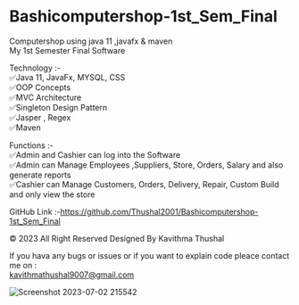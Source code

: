 # Bashicomputershop-1st_Sem_Final
Computershop using java 11 ,javafx &amp; maven<br/>
My 1st Semester Final Software

Technology :-<br/>
✅Java 11, JavaFx, MYSQL, CSS<br/>
✅OOP Concepts<br/>
✅MVC Architecture<br/>
✅Singleton Design Pattern<br/>
✅Jasper , Regex<br/>
✅Maven<br/>

Functions :-<br/>
✅Admin and Cashier can log into the Software<br/>
✅Admin can Manage Employees ,Suppliers, Store, Orders, Salary and also generate reports<br/>
✅Cashier can Manage Customers, Orders, Delivery, Repair, Custom Build and only view the store

GitHub Link :-https://github.com/Thushal2001/Bashicomputershop-1st_Sem_Final

© 2023 All Right Reserved Designed By Kavithma Thushal

If you hava any bugs or issues or if you want to explain code pleace contact me on :<br/> 
kavithmathushal9007@gmail.com

![Screenshot 2023-07-02 215542](https://github.com/Thushal2001/Bashicomputershop-1st_Sem_Final/assets/125787087/9ee161a9-95ea-4375-a851-f6fbd8e30e55)

